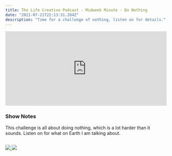 ```yaml
---
title: The Life Creative Podcast - Midweek Minute - Do Nothing
date: "2021-07-21T22:13:31.284Z"
description: "Time for a challenge of nothing, listen on for details."
---
```


<iframe src="https://open.spotify.com/embed/episode/3lA9DbydW6Bpf1ScUQYcqh" width="100%" height="232" frameBorder="0" allowtransparency="true" allow="encrypted-media"></iframe>

### Show Notes

This challenge is all about doing nothing, which is a lot harder than it sounds. Listen on for what on Earth I am talking about.

<div class="podcastSubscribeButton">
<a href="https://anchor.fm/peter-witham">
<img src="/images/subscribe-to-podcast.png" style="margin: auto;"/>
</a>
<a href="https://www.buymeacoffee.com/pwcom">
<img src="/images/buy-me-a-coffee.png" style="margin: auto; padding-top: 1em;"/>
</a>
</div>
